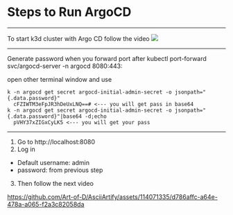# Steps to Run ArgoCD

---

To start k3d cluster with Argo CD follow the video
![](argocd.gif)

---

Generate password when you forward port after kubectl port-forward svc/argocd-server -n argocd 8080:443:

open other terminal window and use

```
k -n argocd get secret argocd-initial-admin-secret -o jsonpath="{.data.password}"
  cFZIWTM3eFpJR3hDeUxLNQ==# <--- you will get pass in base64
k -n argocd get secret argocd-initial-admin-secret -o jsonpath="{.data.password}"|base64 -d;echo
  pVHY37xZIGxCyLK5 <--- you will get your pass
```

---

1. Go to http://localhost:8080
2. Log in

- Default username: admin
- password: from previous step

3. Then follow the next video

https://github.com/Art-of-D/AsciiArtify/assets/114071335/d786affc-a64e-478a-a065-f2a3c82058da
